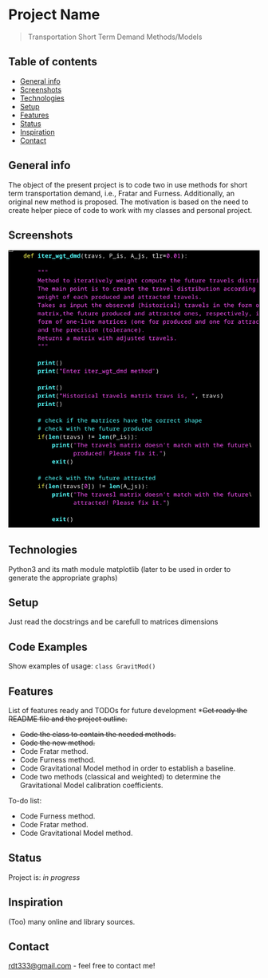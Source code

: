 # Project Name
> Transportation Short Term Demand Methods/Models

## Table of contents
* [General info](#general-info)
* [Screenshots](#screenshots)
* [Technologies](#technologies)
* [Setup](#setup)
* [Features](#features)
* [Status](#status)
* [Inspiration](#inspiration)
* [Contact](#contact)

## General info
The object of the present project is to code two in use methods for short term transportation demand, i.e., Fratar and Furness. Additionally, an original new method is proposed.
The motivation is based on the need to create helper piece of code to work with my classes and personal project.

## Screenshots
![Example screenshot](transportation_demand.png)

## Technologies
Python3 and its math module
matplotlib (later to be used in order to generate the appropriate graphs)

## Setup
Just read the docstrings and be carefull to matrices dimensions

## Code Examples
Show examples of usage:
`class GravitMod()`

## Features
List of features ready and TODOs for future development
*~~Get ready the README file and the project outline.~~
* ~~Code the class to contain the needed methods.~~
* ~~Code the new method.~~
* Code Fratar method.
* Code Furness method.
* Code Gravitational Model method in order to establish a baseline.
* Code two methods (classical and weighted) to determine the Gravitational Model calibration coefficients.
  
To-do list:
* Code Furness method.
* Code Fratar method.
* Code Gravitational Model method.

## Status
Project is: _in progress_

## Inspiration
(Too) many online and library sources.

## Contact
rdt333@gmail.com - feel free to contact me!
